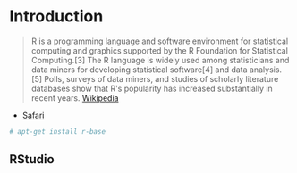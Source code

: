 # Introduction

> R is a programming language and software environment for statistical computing and graphics supported by the R Foundation for Statistical Computing.[3] The R language is widely used among statisticians and data miners for developing statistical software[4] and data analysis.[5] Polls, surveys of data miners, and studies of scholarly literature databases show that R's popularity has increased substantially in recent years. [Wikipedia](https://en.wikipedia.org/wiki/R_(programming_language))

- [Safari](http://techbus.safaribooksonline.com/video/databases/hadoop/9781491944608)

```sh
# apt-get install r-base
```


## RStudio


